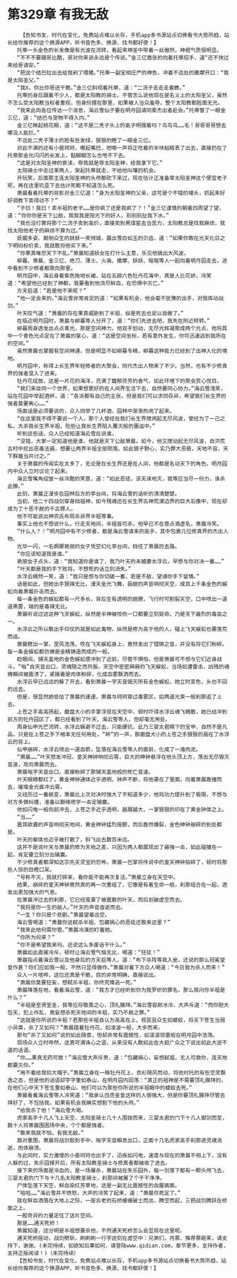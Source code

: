 # 第329章 有我无敌
        【告知书友，时代在变化，免费站点难以长存，手机app多书源站点切换看书大势所趋，站长给你推荐的这个换源APP，听书音色多、换源、找书都好使！】
       托蒂一头金色的长发像是有光波在流转，看起来神圣中带着一丝傲然，神棍气质很明显。
       “不不不要跟哥比酷，哥对你来说永远是个传说。”金三亿嚣张的向着托蒂招手，道“还不快过来给哥请安。”
       “把这个结巴拉出去给我剁了喂猪。”托蒂一副宝相庄严的神色，冲着不远处的撒摩开口：“我是太阳圣父。”
       “我X，你比你哥还干脆。”金三亿斜视着托蒂，道：“二流子走走走着瞧。”
       托蒂的身后跟着不少人，都是太阳教的骑士。不管怎么说他现在是名义上的太阳圣父，虽然不怎么受太阳教当权者重视，但身份摆在那里，如果被人当众羞辱，整个太阳教都脸面无光。
       “我来此向各位传达一个消息，海云雪仙子要在明月园请同辈杰出者赴会。”托蒂瞥了一眼金三亿，道：“结巴与宠物不得入内。”
       金三亿眯起桃花眼，道：“这不是二秃子头上的虱子明摆着吗？鸟鸟鸟……毛！哥哥哥哥想去哪没人能拦。”
       不远处二秃子薄士的脸有些发绿，狠狠的瞪了一眼金三亿。
       对此不满的还有小兽珂珂，嘟起嘴巴，吧唧一声将正吃着的半块粘糕丢了出去，直接扔在了托蒂那金光闪闪的长发上，黏糊糊怎么也甩不下去。
       “这是对太阳圣神的亵渎，辱我就是辱太阳圣神，给我拿下它。”
       太阳骑士中走过来两人，架起托蒂就走，不给他叫嚷的机会。
       开玩笑，后面那主连太阳圣神的头颅都砍下来过，现在估计正准备宰太阳圣神这个便宜老子呢，再在这里叽歪下去估计死都不知道怎么死。
       萧晨看着托蒂的背影对金三亿道：“身为太阳圣神的父亲，这可是个不错的噱头，抓起来好好调教下卖得动不？”
       “子曰！我曰！卖半祖的老子……是你疯了还是我疯了？！”金三亿谨慎的朝着四周望了望，道：“你你你是天下公敌，我我我是阳光下的好人，别别别扯我下水。”
       “我也没打算将那个二流子卖到高价，直接卖到黑煤窑去当苦力，太阳教总是找我麻烦，我找太阳他老子的麻烦不算为过。”
       妩媚多姿、颠倒众生的妖妖一笑倾城，露出雪白如玉的贝齿，道：“如果你敢在光天化日之下明码标价卖，我就敢将他买下来。”
       “你果真唯恐天下不乱。”萧晨知道妖女在打什么主意，乐见他搞出大风波。
       柳暮、萧晨、金三亿、绝刀、薄士、火袅、撒摩、妖妖、暄暄等人一起向着明月园走去，途中看到不少修者都聚向那里。
       明月园中，海云身着紫色拖地长裙，站在五颜六色牡丹花海中，真是人比花娇，冷笑道：“希望他已经到了神都，我要看到他流尽鲜血，在恐惧中灭亡。”
       方天启道：“若是他不来呢？”
       “他一定会来的。”海云雪非常肯定的道：“如果有机会，他会毫不犹豫的出手，对我挥动战剑。”
       叶天叹气道：“萧晨的存在果真威胁到了半祖，纵是死去也足以自傲了。”
       在临近明月园时，萧晨与柳暮等人分开了，道：“你们先进去吧，我先在附近转转。”
       柳暮周身透发出点点青光，那是空间神力，他双手划动，无尽光辉凝聚成两个光点，他将其中一个青色光点定在了萧晨的掌心，道：“这是空间坐标，若有意外发生，你可迅速逃到我所在的空间。”
       虽然萧晨也掌握有空间神通，但是明显不如柳暮专精，柳暮这种能力已经到了出神入化的境地。
       明月园中，称得上长生界年轻修者的大聚会，同代杰出人物来了不少。当然，也有不少修真界的强者混入了进来。
       牡丹花绽放，这是一片花的海洋，充满了馥郁芬芳的香气，如此环境下的聚会赏心悦目。
       “我们来自同一个世界，如果想更好的在人间界生活下去，自然要同心协力。”海云雪浅笑，站在花园中举起酒杯，道：“各派都有自己的主张，但是我们可以求同存异，希望我们长生界的强者莫要离心……”
       场面话是必须要说的，众人同举了几杯酒，园林中渐渐热闹了起来。
       “在这里我不得不要说一个人，那个人曾经在我们长生界搅闹起无尽风波，曾经为了一己之私，大杀我长生界半祖，险些让我长生界陷入覆灭般的噩运中。”
       听到这些话，众人已经知道海云雪在说谁。
       “没错，大家一定知道他是谁，他就是天下公敌萧晨。如今，他又搅动起无尽风波，自洪荒古村中挖出恶毒法器，想要让两界半祖全部殒落。如此狼子野心，实乃罪大恶极，天地不容，天下群雄当共讨之。”
       关于萧晨的传闻实在太多了，无论是在长生界还是在人间，他都是名动天下的角色，明月园内中众人立时议论了起来。
       海云雪嘴角绽放一丝冷酷的笑意，道：“如此恶徒，该天诛地灭，我等应当尽一份力，诛杀此獠。”
       此刻，萧晨正漫步在园林后方的亭台间，将海云雪的话听的清清楚楚。
       当初，他二十四战剑穿身挡祖神，如今残魂还在长生界古神荒漠边界的巨大石像中，现在却成为了十恶不赦的千古罪人。
       他不可能说出神农氏布局杀异界半祖等事。
       事实上他也不想说什么，行走天地间，半祖皆可杀，他早已不在意点滴虚名，萧晨冷笑。
       “什么人？！”明月园中有不少修者，都是海云雪请来的高手，其中包裹几位修真界的杰出人物。
       光华一闪，一名婀娜艳丽的女子凭空幻化亭台间，挡住了萧晨的去路。
       “你应该知道我是谁。”
       艳丽女子点头，道：“我知道你是谁了，我乃叶天的未婚妻水浮云，早想与你对决一番……”
       “叶天都是我的手下败将，不想死的话立刻消失。”
       水浮云嫣然一笑，道：“我只是想与你切磋一番，若是不敌，望请你手下留情。”
       话是如此，但她出手狠辣无比，漫天金光飞舞，振翅的声音响彻天空，成百上千条金色的蜈蚣向着萧晨扑击而去。
       每一条金色的蜈蚣都有一尺多长，背后生有透明的翅膀，飞行时可割裂天空，口中喷出一道道黑雾，端的是毒辣无比。
       萧晨听说过这这种飞天蜈蚣，纵然是半神被咬伤一口都要立刻毙命，乃是天下最烈的毒虫之一。
       水浮云之所以敢出手仰仗的就是如此毒物，纵然是修为高于他的人，碰上飞天蜈蚣也要落荒而逃。
       萧晨劈出一掌，罡风浩荡，吹在飞天蜈蚣身上，竟然发出了铿锵之音，并没有将它们粉碎。每一条金蜈蚣都仿佛是金精铸造而成的一般。
       眨眼间，铺天盖地的金色蜈蚣便冲到了近前，尽管不惧怕，但是萧晨可不想与它们近身战斗。“嗡”自天音出口，灵魂随之而共振，天空中密密麻麻的飞天蜈蚣，当场如遭雷击，凶残的魂魄瞬间被震溃了，紧接着是肉体粉碎，化成血雾飘洒而去。
       水浮云早已远远的躲了开去，看到萧晨一字天音毁灭所有金色蜈蚣，她立时变色，头也不回的远去。
       但是，很显然她低估了萧晨的速速，萧晨与珂珂穿过毒雾区，如两道光束一般刹那追了上去。
       上苍之手高高扬起，磨盘大小的手掌浮现在天空中，顿时吓得水浮云魂飞魄散，她已经冲到前方的牡丹园区了，都已经看到了叶天、海云雪等人，但却毫无用处。
       周身仙甲光芒流转，水浮云躲避不过去，只能硬抗，此乃三婴太君赐下的宝甲，自然不是凡品。只是在上苍之手下根本无任何用处，“砰”的一声，那磨盘大小的上苍之手狠狠的扇在了水浮云的背上。
       仙甲崩碎，水浮云喷出一道血箭，坠落在海云雪等人的面前，化成了一滩肉泥。
       “萧晨……”叶天怒发冲冠，皇天神钟响彻云霄，巨大的神钟悬浮在他头顶上方，荡出无尽毁灭音波，攻向萧晨而去。
       萧晨嗡字天音出口，直接粉碎了那铺天盖地般的死亡音波。
       叶天眼睛都红了，黄金神钟通体近乎透明，钟声不断，将他罩在了里面，向着萧晨轰撞而去，璀璨金光直冲云霄。
       又经历过一番蜕变，萧晨比上次对决时强大了不知道多少，他将功力提升到了极限，不想与对方多做纠缠，准备以巅峰绝学一击定输赢。
       他如闪电一般向前冲去，上苍之手近乎透明，越展越大，一掌狠狠的印在了黄金钟体之上。
       “当……”
       震耳欲聋的声音响彻天地间，黄金神钟猛烈摇颤，而后轰然爆裂，金色神钟崩碎的到处都是。
       叶天的躯体也近乎被打散了，斜飞出去数百米远。
       这并不是说叶天与萧晨的修为天地之差，只因为两人都展现出了最强一击，如此碰撞在一起，肯定要立刻分出输赢。
       不少修真者都深知这宗先天灵宝的恐怖，萧晨一巴掌将传说中的皇天神钟拍碎了，顿时将那些人惊的目瞪口呆。
       “号称不灭，我就打碎来，看你能不能再次复活。”萧晨立身在天空中。
       结果，崩碎的皇天神钟竟然真的再一次重组了，它像是有着生命一般，刹那组合在一起，透发出更加强大的气息。
       在萧晨冲过去的刹那，它已经笼罩了被震散的叶天，而后划破虚空而去。
       “我将是你一生的敌人。”叶天的声音杳逝而去。
       “一生？你只是个悲剧。”萧晨望着远空。
       海云雪喝道：“萧晨你这弑杀半祖、包藏祸心的恶徒还敢来这里？”
       “我来此地何需你管。”萧晨冷漠的盯着她。
       “你所为何来？”
       “你不是希望我来吗，还说这么多废话干什么。”
       萧晨如此直接冷斥，顿时让海云雪气恼无比，喝道：“狂徒！”
       萧晨指点着海云雪以及他身后的方天启等人，道：“布下杀阵等我入瓮，还说的那么冠冕堂皇作甚？你们应如我一般，不然只显得做作。”萧晨对着下方众人喝道：“今日我为杀人而来！”
       众人一片喧哗，这位还真是干脆，目的非常明确，直接说出。
       “萧晨你莫要狂妄，想弑杀半祖，你终究难逃一死。”
       萧晨降落在地，看着海云雪，道：“我方才已经听到你为我罗织的罪名，那么我问你半祖是什么？”
       “半祖是至贤至圣，我等应存敬畏之心，顶礼膜拜。”海云雪容颜冰冷，大声斥道：“而你胆大包天，犯上作乱，竟妄想杀死天地间的半祖，实乃不赦之罪。”
       “这就是你所说的半祖？若那些半祖自认为高高在上，视芸芸众生如蝼蚁，将天下苍生当弱小异类，杀了又如何？”萧晨踏着牡丹花，如凌波一般，大步而来。
       那句“杀了又如何”说的如此随意，但却非常有震撼性，如滚滚惊雷般在明月园中浩荡。
       现场众人立时哗然，这真可谓诛心之语，从来没有人敢如此在大庭广众之下说出如此大逆不道的话语。
       “你……果真无药可救！”海云雪大声斥责，道：“包藏祸心，妄想弑祖，无人可救你，连天地都要灭你。”
       “用不着给我扣大帽子。”萧晨立身在一株牡丹花上，衣衫随风而动，将他衬托的有些空灵飘逸之态，但是他的话语却字字重如泰山，在明月园内回荡：“真正的祖神是不需要顶礼膜拜的，在他们心中天下苍生重如泰山，他们可以为那些你所说的半祖眼中的蝼蚁去死。”
       萧晨看着海云雪等人冷笑道：“我承认白虎圣皇这样的人很强大，但是你要顶礼膜拜尽管去拜好了，不包括我，如果有机会我确实想割下他的头颅。”
       “给我杀了他！”海云雪大喝。
       虎家高手十几人飞上天空，太阳圣骑士几十人围拢而来，三婴太君的门下十几人御剑而至，数十人将萧晨围困场中央，个个都是强者。
       “敢来我就不怕，有我无敌。”
       面对重围，萧晨将战剑取到手中，嗡字天音瞬息出口，正面十几名虎家高手刹那进灵魂消逝，肉体崩溃。
       与此同时，实力激增的小兽珂珂也出手了，迅疾如闪电，速度与现在的萧晨不相上下，没有人躲的过，失乐园撑开后，所有太阳教圣骑士与修真者都被收了进去。
       接下来的场面是冷血的，是一场屠杀，萧晨站在失乐园外，每一剑落下都有一颗头颅飞去，三婴太君的门下与十几名太阳教圣骑士，刹那间被屠了个干干净净。
       尸体坠落下天空，鲜血染红芳草地，这是一副无比震撼性的血腥画面。
       “哈哈……”海云雪并不愤怒，大声的冷笑了起来，道：“萧晨你死定了。”
       就在鲜血洒落在大地上之际，一座古老的石桥缓缓破土而出，腾空而起，三把战剑腾跃在桥面之上。
       一股奇异的力量定住了这片空间。
       那是……通天死桥！
       萧晨知道，这分明是半祖想要杀他，不然通天死桥怎么会显现在这里呢。
       通天死桥摇动，战剑劈斩，刷刷刷一行字迹刻在虚空中：兄弟们，月票、推荐票砸来，请支持下，谢谢。(未完待续，如欲知后事如何，请登陆www.qidian.com，章节更多，支持作者，支持正版阅读！)（未完待续）
       【告知书友，时代在变化，免费站点难以长存，手机app多书源站点切换看书大势所趋，站长给你推荐的这个换源APP，听书音色多、换源、找书都好使！】